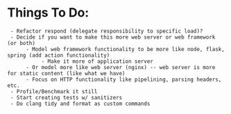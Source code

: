 # Things To Do:
     - Refactor respond (delegate responsibility to specific load)?
     - Decide if you want to make this more web server or web framework (or both)
          - Model web framework functionality to be more like node, flask, spring (add action functionality)
               - Make it more of application server
          - Or model more like web server (nginx) -- web server is more for static content (like what we have)
          - Focus on HTTP functionality like pipelining, parsing headers, etc.
     - Profile/Benchmark it still
     - Start creating tests w/ sanitizers 
     - Do clang tidy and format as custom commands

